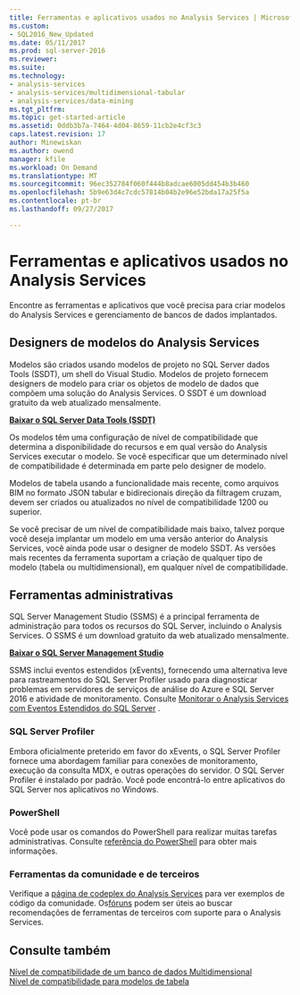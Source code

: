 ```yaml
---
title: Ferramentas e aplicativos usados no Analysis Services | Microsoft Docs
ms.custom:
- SQL2016_New_Updated
ms.date: 05/11/2017
ms.prod: sql-server-2016
ms.reviewer: 
ms.suite: 
ms.technology:
- analysis-services
- analysis-services/multidimensional-tabular
- analysis-services/data-mining
ms.tgt_pltfrm: 
ms.topic: get-started-article
ms.assetid: 0ddb3b7a-7464-4d04-8659-11cb2e4cf3c3
caps.latest.revision: 17
author: Minewiskan
ms.author: owend
manager: kfile
ms.workload: On Demand
ms.translationtype: MT
ms.sourcegitcommit: 96ec352784f060f444b8adcae6005dd454b3b460
ms.openlocfilehash: 5b9e63d4c7cdc57814b04b2e96e52bda17a25f5a
ms.contentlocale: pt-br
ms.lasthandoff: 09/27/2017

---
```

# <a name="tools-and-applications-used-in-analysis-services"></a>Ferramentas e aplicativos usados no Analysis Services
  Encontre as ferramentas e aplicativos que você precisa para criar modelos do Analysis Services e gerenciamento de bancos de dados implantados.  
  
## <a name="analysis-services-model-designers"></a>Designers de modelos do Analysis Services  
 Modelos são criados usando modelos de projeto no SQL Server dados Tools (SSDT), um shell do Visual Studio. Modelos de projeto fornecem designers de modelo para criar os objetos de modelo de dados que compõem uma solução do Analysis Services. O SSDT é um download gratuito da web atualizado mensalmente.

 **[Baixar o SQL Server Data Tools (SSDT)](https://docs.microsoft.com/sql/ssdt/download-sql-server-data-tools-ssdt)** 
  
 Os modelos têm uma configuração de nível de compatibilidade que determina a disponibilidade do recursos e em qual versão do Analysis Services executar o modelo.  Se você especificar que um determinado nível de compatibilidade é determinada em parte pelo designer de modelo.  
  
 Modelos de tabela usando a funcionalidade mais recente, como arquivos BIM no formato JSON tabular e bidirecionais direção da filtragem cruzam, devem ser criados ou atualizados no nível de compatibilidade 1200 ou superior.  
  
 Se você precisar de um nível de compatibilidade mais baixo, talvez porque você deseja implantar um modelo em uma versão anterior do Analysis Services, você ainda pode usar o designer de modelo SSDT. As versões mais recentes da ferramenta suportam a criação de qualquer tipo de modelo (tabela ou multidimensional), em qualquer nível de compatibilidade.   

## <a name="administrative-tools"></a>Ferramentas administrativas  
  
 SQL Server Management Studio (SSMS) é a principal ferramenta de administração para todos os recursos do SQL Server, incluindo o Analysis Services. O SSMS é um download gratuito da web atualizado mensalmente. 
  
**[Baixar o SQL Server Management Studio](../ssms/download-sql-server-management-studio-ssms.md)** 
  
 SSMS inclui eventos estendidos (xEvents), fornecendo uma alternativa leve para rastreamentos do SQL Server Profiler usado para diagnosticar problemas em servidores de serviços de análise do Azure e SQL Server 2016 e atividade de monitoramento. Consulte [Monitorar o Analysis Services com Eventos Estendidos do SQL Server](../analysis-services/instances/monitor-analysis-services-with-sql-server-extended-events.md) .  
  
### <a name="sql-server-profiler"></a>SQL Server Profiler  
 Embora oficialmente preterido em favor do xEvents, o SQL Server Profiler fornece uma abordagem familiar para conexões de monitoramento, execução da consulta MDX, e outras operações do servidor. O SQL Server Profiler é instalado por padrão. Você pode encontrá-lo entre aplicativos do SQL Server nos aplicativos no Windows.  
  
### <a name="powershell"></a>PowerShell  
 Você pode usar os comandos do PowerShell para realizar muitas tarefas administrativas. Consulte [referência do PowerShell](../analysis-services/powershell/analysis-services-powershell-reference.md) para obter mais informações.  
  
### <a name="community-and-third-party-tools"></a>Ferramentas da comunidade e de terceiros  
 Verifique a [página de codeplex do Analysis Services](http://sqlsrvanalysissrvcs.codeplex.com/) para ver exemplos de código da comunidade. Os[fóruns](http://social.msdn.microsoft.com/Forums/sqlserver/home?forum=sqlanalysisservices) podem ser úteis ao buscar recomendações de ferramentas de terceiros com suporte para o Analysis Services.  
  
## <a name="see-also"></a>Consulte também  
 [Nível de compatibilidade de um banco de dados Multidimensional](../analysis-services/multidimensional-models/compatibility-level-of-a-multidimensional-database-analysis-services.md)   
 [Nível de compatibilidade para modelos de tabela](../analysis-services/tabular-models/compatibility-level-for-tabular-models-in-analysis-services.md)  
  
  


